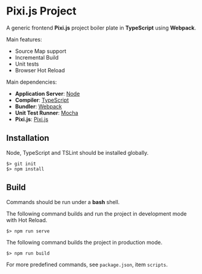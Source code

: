 # Pixi.js Project #

A generic frontend **Pixi.js** project boiler plate in **TypeScript** using **Webpack**.

Main features:

* Source Map support
* Incremental Build
* Unit tests
* Browser Hot Reload


Main dependencies:

* **Application Server**: [Node](https://nodejs.org/en/)
* **Compiler**: [TypeScript](https://github.com/Microsoft/TypeScript)
* **Bundler**: [Webpack](https://github.com/webpack/webpack)
* **Unit Test Runner**: [Mocha](https://github.com/mochajs/mocha)
* **Pixi.js**: [Pixi.js](http://www.pixijs.com/)


## Installation ##

Node, TypeScript and TSLint should be installed globally.

	$> git init
	$> npm install


## Build ##

Commands should be run under a **bash** shell.

The following command builds and run the project in development mode with Hot Reload.

	$> npm run serve

The following command builds the project in production mode.

	$> npm run build


For more predefined commands, see `package.json`, item `scripts`.
